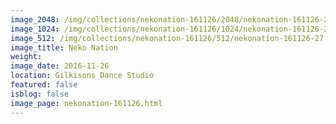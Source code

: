 ```yaml
---
image_2048: /img/collections/nekonation-161126/2048/nekonation-161126-27.jpg
image_1024: /img/collections/nekonation-161126/1024/nekonation-161126-27.jpg
image_512: /img/collections/nekonation-161126/512/nekonation-161126-27.jpg
image_title: Neko Nation
weight: 
image_date: 2016-11-26
location: Gilkisons Dance Studio
featured: false
isblog: false
image_page: nekonation-161126.html
---
```

